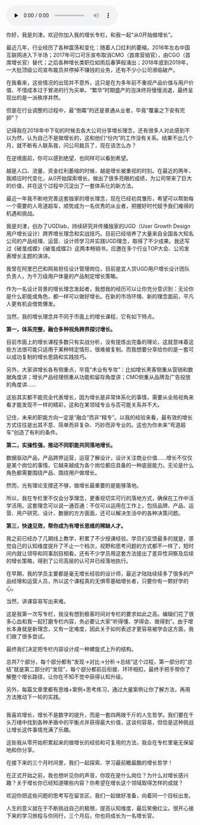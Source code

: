 <audio id="audio" title="开篇词 | 人人都是增长官" controls="" preload="none"><source id="mp3" src="https://static001.geekbang.org/resource/audio/ba/d5/ba1b087dda00073ffda88d763ce875d5.mp3"></audio>

你好，我是刘津。欢迎你加入我的增长专栏，和我一起“从0开始做增长”。

最近几年，行业经历了各种震荡和变化：随着人口红利的萎缩，2016年左右中国互联网进入下半场；2017年可口可乐宣布取消CMO（首席营销官），由CGO（首席增长官）替代；之后各种增长类职位如雨后春笋般涌出；2018年底到2019年，一大批顶级公司宣布裁员并停掉不赚钱的业务，还有不少小公司濒临破产。

在我看来，这些情况的出现并不意外，这只是在为多年前不重视产品价值与用户价值、不惜成本过于冒进的行为买单。“繁华”时期盛产的泡沫终将慢慢消退，最终呈现出的是一派秩序井然。

但是在行业调整的过程中，最“倒霉”的还是普通从业者，毕竟“覆巢之下安有完卵”？

记得我在2018年中下旬的时候去各大公司分享增长理念，还有很多人对此感到不以为然，认为自己不是做增长的，这和他们“份内”的工作没有关系。结果不出几个月，就不断有人联系我，问公司裁员了，现在该怎么办？

在逆境面前，你可以感到绝望，也同样可以看到希望。

越是人口、流量、资金红利萎缩的时候，越是增长被重视的时刻。在最近的两年，我顺应时代变化，从0开始探索增长，做出了很多亮眼的成绩，为公司带来了巨大的价值，并在这个过程中沉淀出了一套体系化的新方法。

最近一年我不断地完善这套独家的增长理念，现在已经初具雏形，希望可以帮助每一个需要的人弯道超车，顺势成为一名优秀的从业者，把握好时代赋予我们难得的机遇和挑战。

我是刘津，创办了UGDlab，持续研究并传播独家的UGD（User Growth Design 用户增长设计）跨界增长理念和实战技巧。目前已经培养了大量来自全国各大知名公司的产品经理、运营、设计师学习并实践UGD理念，取得了不少成果。我还写过《破茧成蝶》《破茧成蝶2》这两本畅销书，应邀在多个行业TOP大会、公司发表增长主题的演讲。

我曾在阿里巴巴和网易担任设计管理岗位，目前是宜人贷UGD用户增长设计团队负责人，为千万级用户体量的产品制定增长策略。

作为一名设计背景的增长理念发起者，我想我的经历可以让你充分意识到：无论你是什么职能或角色，都一样可以做好增长。在新的市场环境、新的理念面前，平凡人更有机会借势爆发。

当然，我的增长理念并不同于市面上的增长课程，它有如下特点。

**第一，体系完整，融合多种视角跨界探讨增长。**

目前市面上的增长课程多数只有实战分析，没有提炼出完备的理论，这就意味着这些方法很可能只适用于某种特定情形，很难被复制。而我想要分享给你的是一套可以成功复制的增长思路和实践技巧。

另外，大家讲增长各有侧重点，毕竟“术业有专攻”：比如增长黑客侧重从营销和数据角度讲；增长产品经理侧重从功能和留存角度讲；CMO侧重从品牌及广告投放的角度讲……

这些其实都不能完全代表增长，因为增长是非常体系化的事情，需要从全局视角来看才能发现不一样的精彩，这和在某领域专业与否可能关系并不大。

记住，未来的职能方向一定是“融合”而非“精专”。以我的经验来看，最有效的增长方式往往是出其不意、简单而非复杂、巧妙而非专业的。这也为你未来“弯道超车”创造了有利的条件。

**第二，实操性强，推动不同职能共同落地增长。**

数据驱动产品，产品跨界运营，运营了解设计，设计关注商业价值……增长不仅仅是某个岗位的事情，它越来越成为各个岗位都应具备的一种底层能力。无论是什么角色都需要围绕产品、围绕用户做增长。

然而，光有理论支撑还不够，做增长最重要的是能够落地。

所以，我在专栏里不仅会分享理念，更重视切实可行的落地方式，确保在工作中活学活用。这套理念可以说一通百通：不仅可以运用在工作上，包括品牌、产品、运营、用户研究、设计、数据的方方面面，还可以解决生活中的各种决策问题。

**第三，快速见效，帮你成为有增长思维的稀缺人才。**

我之前已经办了几期线上教学，积累了不少授课经验。学员们反馈最多的就是，感觉自己的认知维度提升了不止一个档次，视野和思考问题的方式都不一样了，短时间内就让领导和同事刮目相看。还有不少学员用这套方法提出了差异性洞察及后续的增长策略，得到了公司高层的认可并已经落地执行。

在早期，我的学员主要都是毫无增长经验的设计师，最近才陆陆续续多了很多的产品经理和运营人员，所以这个课程真的无惧零基础增长者，只要你有一颗好学的心。

当然，讲课容易写出来难。

这是我第一次写专栏，我没有想到极客时间对专栏的要求如此之高。编辑们花了很多心血和我一起打磨专栏内容，务必要让大家“听得懂、学得会、做得到”。由于增长本身就是新理念，又有一定难度，因此关于如何表述才更容易被学会这方面，我们做了很多尝试。

最终我们决定把专栏内容设计成一种螺旋式上升的结构。

总共7个部分，每个部分都有“发现→对比→分析→总结”这个过程，第一部分的“总结”就是第二部分的“发现”，每个部分都前后衔接、环环相扣，最终手把手带你了解整个增长路径，让你在不知不觉中获得认知升级。

另外，每篇文章里都有思维+案例+思考练习，通过大量案例让你了解方法，再用方法推动下一轮的实践。

<img src="https://static001.geekbang.org/resource/image/ec/d0/ec25b632232bb625346b885e5899c2d0.jpg" alt="">

我喜欢增长，增长不是数字的提升，而是一套四两拨千斤的人生哲学。我们要在千头万绪中找到各种矛盾中的平衡点并获得最大价值，这谈何容易，但恰是这种挑战让增长这件事情充满了乐趣。

这些我从零开始积累起来的做增长的经验和可复用的方法，我会在专栏里毫无保留地和你分享。

在接下来的三个月时间里，我们一起探索、学习最前瞻最酷的增长哲学！

在正式开始之前，我也想听见你的声音，你现在是什么岗位？为什么对增长感兴趣？关于增长你已经知道哪些内容？你希望在增长这个领域取得怎样的成就？

欢迎你把这些问题的思考写在留言区，我们一起做好准备，向着同一个目标出发。

人生的意义就在于不断挑战自己的极限，提高认知维度，最后笑傲红尘。很开心接下来的学习旅程与你同行，三个月后，你也将成长为一名增长官。


